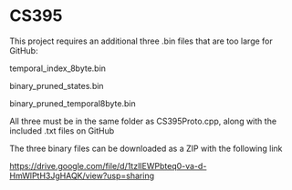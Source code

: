 # CS395
This project requires an additional three .bin files that are too large for GitHub:


temporal_index_8byte.bin

binary_pruned_states.bin

binary_pruned_temporal8byte.bin



All three must be in the same folder as CS395Proto.cpp, along with the included .txt files on GitHub

The three binary files can be downloaded as a ZIP with the following link

https://drive.google.com/file/d/1tzlIEWPbteq0-va-d-HmWlPtH3JgHAQK/view?usp=sharing
